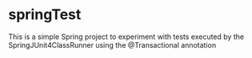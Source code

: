 # springTest
This is a simple Spring project to experiment with tests executed by the SpringJUnit4ClassRunner using the @Transactional annotation
